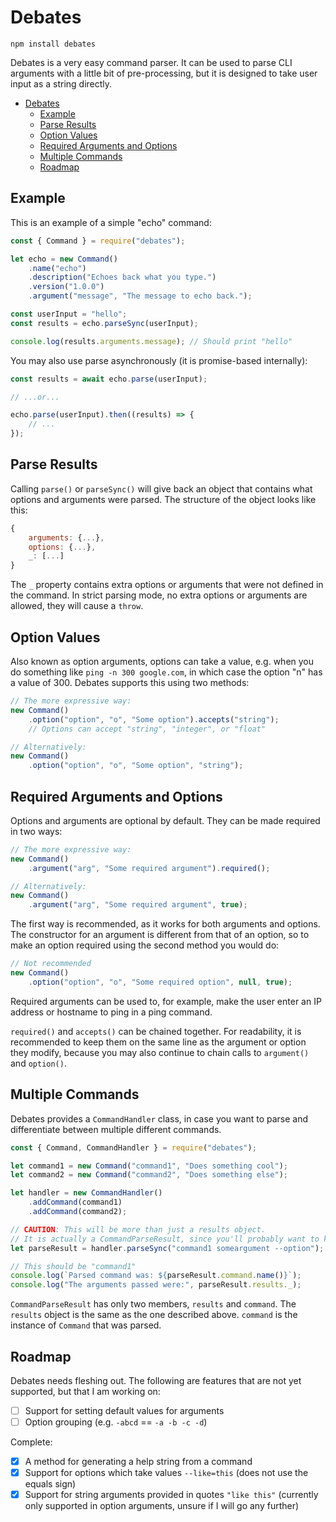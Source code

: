 # Debates

```
npm install debates
```

Debates is a very easy command parser. It can be used to parse CLI arguments with a little bit of pre-processing, but it is designed to take user input as a string directly.

- [Debates](#debates)
  - [Example](#example)
  - [Parse Results](#parse-results)
  - [Option Values](#option-values)
  - [Required Arguments and Options](#required-arguments-and-options)
  - [Multiple Commands](#multiple-commands)
  - [Roadmap](#roadmap)

## Example
This is an example of a simple "echo" command:
```JavaScript
const { Command } = require("debates");

let echo = new Command()
	.name("echo")
	.description("Echoes back what you type.")
	.version("1.0.0")
	.argument("message", "The message to echo back.");

const userInput = "hello";
const results = echo.parseSync(userInput);

console.log(results.arguments.message); // Should print "hello"
```

You may also use parse asynchronously (it is promise-based internally):
```JavaScript
const results = await echo.parse(userInput);

// ...or...

echo.parse(userInput).then((results) => {
	// ...
});
```

## Parse Results
Calling `parse()` or `parseSync()` will give back an object that contains what options and arguments were parsed. The structure of the object looks like this:
```JavaScript
{
	arguments: {...},
	options: {...},
	_: [...]
}
```

The `_` property contains extra options or arguments that were not defined in the command. In strict parsing mode, no extra options or arguments are allowed, they will cause a `throw`.

## Option Values
Also known as option arguments, options can take a value, e.g. when you do something like `ping -n 300 google.com`, in which case the option "n" has a value of 300. Debates supports this using two methods:
```JavaScript
// The more expressive way:
new Command()
	.option("option", "o", "Some option").accepts("string");
	// Options can accept "string", "integer", or "float"

// Alternatively:
new Command()
	.option("option", "o", "Some option", "string");
```

## Required Arguments and Options
Options and arguments are optional by default. They can be made required in two ways:
```JavaScript
// The more expressive way:
new Command()
	.argument("arg", "Some required argument").required();

// Alternatively:
new Command()
	.argument("arg", "Some required argument", true);
```

The first way is recommended, as it works for both arguments and options. The constructor for an argument is different from that of an option, so to make an option required using the second method you would do:
```JavaScript
// Not recommended
new Command()
	.option("option", "o", "Some required option", null, true);
```

Required arguments can be used to, for example, make the user enter an IP address or hostname to ping in a ping command.

`required()` and `accepts()` can be chained together. For readability, it is recommended to keep them on the same line as the argument or option they modify, because you may also continue to chain calls to `argument()` and `option()`.

## Multiple Commands
Debates provides a `CommandHandler` class, in case you want to parse and differentiate between multiple different commands.
```JavaScript
const { Command, CommandHandler } = require("debates");

let command1 = new Command("command1", "Does something cool");
let command2 = new Command("command2", "Does something else");

let handler = new CommandHandler()
	.addCommand(command1)
	.addCommand(command2);

// CAUTION: This will be more than just a results object.
// It is actually a CommandParseResult, since you'll probably want to know which command was parsed.
let parseResult = handler.parseSync("command1 someargument --option");

// This should be "command1"
console.log(`Parsed command was: ${parseResult.command.name()}`);
console.log("The arguments passed were:", parseResult.results._);
```

`CommandParseResult` has only two members, `results` and `command`. The `results` object is the same as the one described above. `command` is the instance of `Command` that was parsed.

## Roadmap
Debates needs fleshing out. The following are features that are not yet supported, but that I am working on:
- [ ] Support for setting default values for arguments
- [ ] Option grouping (e.g. `-abcd` == `-a -b -c -d`)

Complete:
- [x] A method for generating a help string from a command
- [x] Support for options which take values `--like=this` (does not use the equals sign)
- [x] Support for string arguments provided in quotes `"like this"` (currently only supported in option arguments, unsure if I will go any further)